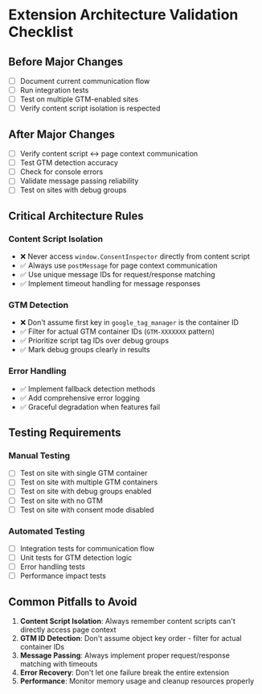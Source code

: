 # Extension Architecture Validation Checklist

## Before Major Changes
- [ ] Document current communication flow
- [ ] Run integration tests
- [ ] Test on multiple GTM-enabled sites
- [ ] Verify content script isolation is respected

## After Major Changes
- [ ] Verify content script ↔ page context communication
- [ ] Test GTM detection accuracy
- [ ] Check for console errors
- [ ] Validate message passing reliability
- [ ] Test on sites with debug groups

## Critical Architecture Rules

### Content Script Isolation
- ❌ Never access `window.ConsentInspector` directly from content script
- ✅ Always use `postMessage` for page context communication
- ✅ Use unique message IDs for request/response matching
- ✅ Implement timeout handling for message responses

### GTM Detection
- ❌ Don't assume first key in `google_tag_manager` is the container ID
- ✅ Filter for actual GTM container IDs (`GTM-XXXXXXX` pattern)
- ✅ Prioritize script tag IDs over debug groups
- ✅ Mark debug groups clearly in results

### Error Handling
- ✅ Implement fallback detection methods
- ✅ Add comprehensive error logging
- ✅ Graceful degradation when features fail

## Testing Requirements

### Manual Testing
- [ ] Test on site with single GTM container
- [ ] Test on site with multiple GTM containers
- [ ] Test on site with debug groups enabled
- [ ] Test on site with no GTM
- [ ] Test on site with consent mode disabled

### Automated Testing
- [ ] Integration tests for communication flow
- [ ] Unit tests for GTM detection logic
- [ ] Error handling tests
- [ ] Performance impact tests

## Common Pitfalls to Avoid

1. **Content Script Isolation**: Always remember content scripts can't directly access page context
2. **GTM ID Detection**: Don't assume object key order - filter for actual container IDs
3. **Message Passing**: Always implement proper request/response matching with timeouts
4. **Error Recovery**: Don't let one failure break the entire extension
5. **Performance**: Monitor memory usage and cleanup resources properly 